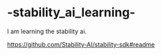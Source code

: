 # -stability_ai_learning-
I am learning the stability ai.

https://github.com/Stability-AI/stability-sdk#readme
